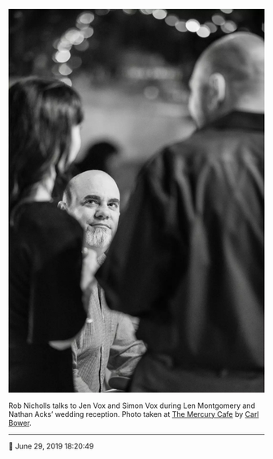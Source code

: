 ![Rob Nicholls talks to Jen and Simon Vox](assets/b68cb4ed0a2757cb704635975f61511e.webp)

Rob Nicholls talks to Jen Vox and Simon Vox during Len Montgomery and Nathan Acks’ wedding reception. Photo taken at [The Mercury Cafe](http://mercurycafe.com/) by [Carl Bower](http://carlbowerphotos.com/).

- - - -

<span aria-hidden="true">📅</span> June 29, 2019 18:20:49
